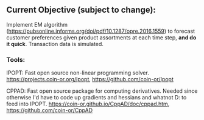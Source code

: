 ## Current Objective (subject to change):
Implement EM algorithm (https://pubsonline.informs.org/doi/pdf/10.1287/opre.2016.1559) to forecast customer preferences given product assortments at each time step, **and do it quick**. Transaction data is simulated.

### Tools:
IPOPT: Fast open source non-linear programming solver. https://projects.coin-or.org/Ipopt, https://github.com/coin-or/Ipopt

CPPAD: Fast open source package for computing derivatives. Needed since otherwise I'd have to code up gradients and hessians and whatnot D: to feed into IPOPT. https://coin-or.github.io/CppAD/doc/cppad.htm, https://github.com/coin-or/CppAD

